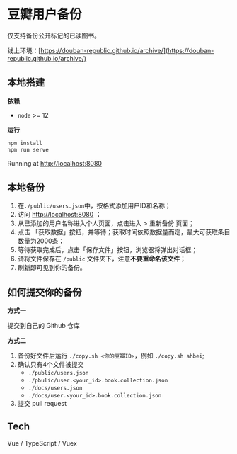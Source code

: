 # 豆瓣用户备份

仅支持备份公开标记的已读图书。

线上环境：[https://douban-republic.github.io/archive/](https://douban-republic.github.io/archive/)

## 本地搭建

**依赖**

* `node` >= 12

**运行**

```bash
npm install
npm run serve
```

Running at [http://localhost:8080](http://localhost:8080)

## 本地备份
1. 在`./public/users.json`中，按格式添加用户ID和名称；
2. 访问 [http://localhost:8080](http://localhost:8080) ；
3. 从已添加的用户名称进入个人页面，点击进入 > 重新备份 页面；
4. 点击 「获取数据」按钮，并等待；获取时间依照数据量而定，最大可获取条目数量为2000条；
5. 等待获取完成后，点击「保存文件」按钮，浏览器将弹出对话框；
6. 请将文件保存在 `/public` 文件夹下，注意**不要重命名该文件**；
7. 刷新即可见到你的备份。

## 如何提交你的备份
**方式一**

提交到自己的 Github 仓库

**方式二**

1. 备份好文件后运行 `./copy.sh <你的豆瓣ID>`，例如 `./copy.sh ahbei`;
2. 确认只有4个文件被提交
    * `./public/users.json` 
    * `./pbulic/user.<your_id>.book.collection.json`
    * `./docs/users.json` 
    * `./docs/user.<your_id>.book.collection.json`
3. 提交 pull request  

## Tech

Vue / TypeScript / Vuex
